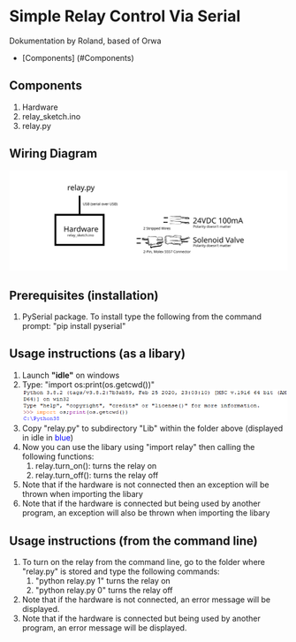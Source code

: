 # Simple Relay Control Via Serial
Dokumentation by Roland, based of Orwa

- [Components] (#Components)

## Components
1. Hardware
2. relay_sketch.ino
3. relay.py

## Wiring Diagram
![Wiring Diagram](https://github.com/Ron-van-Doom/USB-to-Relay/blob/master/Wiring%20Diagram.svg)

## Prerequisites (installation)
1. PySerial package. To install type the following from the command prompt:
    "pip install pyserial"

## Usage instructions (as a libary)
1. Launch **"idle"** on windows
1. Type: "import os:print(os.getcwd())"
![Python Screenshot](https://github.com/Ron-van-Doom/USB-to-Relay/blob/master/Python.PNG)
1. Copy "relay.py" to subdirectory "Lib" within the folder above (displayed in idle in <span style="color:blue">blue</span>)
1. Now you can use the libary using "import relay" then calling the following functions:
   1. relay.turn_on():  turns the relay on
   1. relay.turn_off(): turns the relay off
1. Note that if the hardware is not connected then an exception will be thrown when importing the libary
1. Note that if the hardware is connected but being used by another program, an exception will also be thrown when importing the libary

## Usage instructions (from the command line)
1. To turn on the relay from the command line, go to the folder where "relay.py" is stored and type the following commands:
    1. "python relay.py 1" turns the relay on
    1. "python relay.py 0" turns the relay off
1. Note that if the hardware is not connected, an error message will be displayed.
1. Note that if the hardware is connected but being used by another program, an error message will be displayed.
